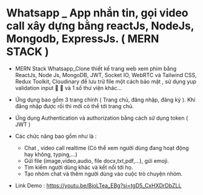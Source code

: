 # Whatsapp _ App nhắn tin, gọi video call  xây dựng bằng reactJs, NodeJs, Mongodb, ExpressJs. ( MERN STACK )

- MERN Stack Whatsapp_Clone thiết kế trang web xem phim bằng ReactJs, Node Js, MongoDB, JWT, Socket IO, WebRTC và  Tailwind CSS, Redux Toolkit, Cloudinary để lưu trữ file một cách bảo mật  , sử dụng yup validation input 💪 💪 và 1 số thư viện khác... 
- Ứng dụng bao gồm 3 trang chính ( Trang chủ, đăng nhập, đăng ký ). Khi đăng nhập được rồi thì mới có thể tới trang chủ.
- Ứng dụng Authentication và authorization bằng cách sử dụng token ( JWT ) 
- Các chức năng bao gồm như là :
  + Chat , video call realtime (Có thể xem người dùng đang hoạt động hay không, typing,...)
  + Gửi file (image,video,audio, file docx,txt,pdf,...), gửi emoji. 
  + Tìm kiếm người dùng khác và kết nối tới họ.
  + Tạo nhóm chat và thêm người dùng vào cuộc trò chuyện nhóm.

- Link Demo : https://youtu.be/BjoLTea_EBg?si=tgD5_CxHXDrDbZLL
